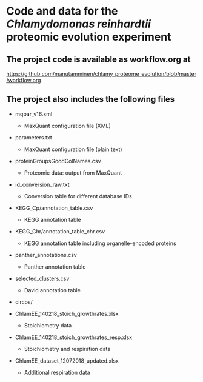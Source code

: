 # Code and data for the _Chlamydomonas reinhardtii_ proteomic evolution experiment

## The project code is available as __workflow.org__ at 

https://github.com/manutamminen/chlamy_proteome_evolution/blob/master/workflow.org

## The project also includes the following files

* mqpar_v16.xml
  * MaxQuant configuration file (XML)
* parameters.txt
  * MaxQuant configuration file (plain text)
* proteinGroupsGoodColNames.csv
  * Proteomic data: output from MaxQuant
* id_conversion_raw.txt
  * Conversion table for different database IDs
* KEGG_Cp/annotation_table.csv
  * KEGG annotation table
* KEGG_Chr/annotation_table_chr.csv
  * KEGG annotation table including organelle-encoded proteins
* panther_annotations.csv
  * Panther annotation table
  
* selected_clusters.csv
  * David annotation table
  
  
* circos/


* ChlamEE_140218_stoich_growthrates.xlsx
  * Stoichiometry data
* ChlamEE_140218_stoich_growthrates_resp.xlsx
  * Stoichiometry and respiration data
* ChlamEE_dataset_12072018_updated.xlsx
  * Additional respiration data
